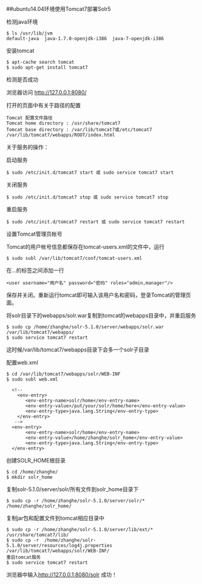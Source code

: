 ##ubuntu14.04环境使用Tomcat7部署Solr5

检测java环境
```
$ ls /usr/lib/jvm
default-java  java-1.7.0-openjdk-i386  java-7-openjdk-i386
```

安装tomcat
```
$ apt-cache search tomcat
$ sudo apt-get install tomcat7
```

检测是否成功

浏览器访问
<http://127.0.0.1:8080/>

打开的页面中有关于路径的配置
```
Tomcat 配置文件路径
Tomcat home directory : /usr/share/tomcat7
Tomcat base directory : /var/lib/tomcat7或/etc/tomcat7
/var/lib/tomcat7/webapps/ROOT/index.html
```

关于服务的操作：

启动服务
```
$ sudo /etc/init.d/tomcat7 start 或 sudo service tomcat7 start
```

关闭服务
```
$ sudo /etc/init.d/tomcat7 stop 或 sudo service tomcat7 stop
```

重启服务
```
$ sudo /etc/init.d/tomcat7 restart 或 sudo service tomcat7 restart
```

设置Tomcat管理员帐号

Tomcat的用户帐号信息都保存在tomcat-users.xml的文件中，运行
```
$ sudo subl /var/lib/tomcat7/conf/tomcat-users.xml
```

在<tomcat-users>...</tomcat-users>的标签之间添加一行
```
<user username="用户名" password="密码" roles="admin,manager"/>
```

保存并关闭。重新运行tomcat即可输入该用户名和密码，登录Tomcat的管理页面。

将solr目录下的webapps/solr.war复制到tomcat的webapps目录中，并重启服务
```
$ sudo cp /home/zhanghe/solr-5.1.0/server/webapps/solr.war /var/lib/tomcat7/webapps/
$ sudo service tomcat7 restart
```
这时候/var/lib/tomcat7/webapps目录下会多一个solr子目录


配置web.xml
```
$ cd /var/lib/tomcat7/webapps/solr/WEB-INF
$ sudo subl web.xml
```

```
  <!--
    <env-entry>
       <env-entry-name>solr/home</env-entry-name>
       <env-entry-value>/put/your/solr/home/here</env-entry-value>
       <env-entry-type>java.lang.String</env-entry-type>
    </env-entry>
   -->
  <env-entry>
       <env-entry-name>solr/home</env-entry-name>
       <env-entry-value>/home/zhanghe/solr_home</env-entry-value>
       <env-entry-type>java.lang.String</env-entry-type>
  </env-entry>
```

创建SOLR_HOME根目录
```
$ cd /home/zhanghe/
$ mkdir solr_home
```

复制solr-5.1.0/server/solr/所有文件到solr_home目录下
```
$ sudo cp -r /home/zhanghe/solr-5.1.0/server/solr/* /home/zhanghe/solr_home/
```

复制jar包和配置文件到tomcat相应目录中
```
$ sudo cp -r /home/zhanghe/solr-5.1.0/server/lib/ext/* /usr/share/tomcat7/lib/
$ sudo cp -r  /home/zhanghe/solr-5.1.0/server/resources/log4j.properties /var/lib/tomcat7/webapps/solr/WEB-INF/
重启tomcat服务
$ sudo service tomcat7 restart
```

浏览器中输入<http://127.0.0.1:8080/solr>
成功！